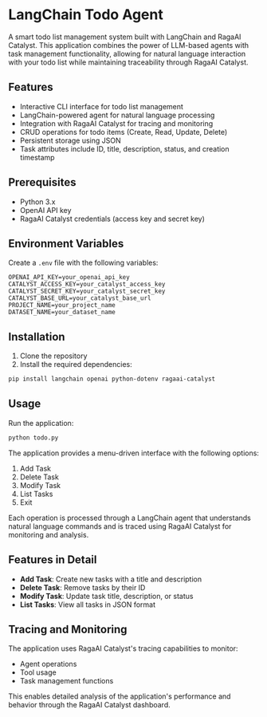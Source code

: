 # LangChain Todo Agent

A smart todo list management system built with LangChain and RagaAI Catalyst. This application combines the power of LLM-based agents with task management functionality, allowing for natural language interaction with your todo list while maintaining traceability through RagaAI Catalyst.

## Features

- Interactive CLI interface for todo list management
- LangChain-powered agent for natural language processing
- Integration with RagaAI Catalyst for tracing and monitoring
- CRUD operations for todo items (Create, Read, Update, Delete)
- Persistent storage using JSON
- Task attributes include ID, title, description, status, and creation timestamp

## Prerequisites

- Python 3.x
- OpenAI API key
- RagaAI Catalyst credentials (access key and secret key)

## Environment Variables

Create a `.env` file with the following variables:

```
OPENAI_API_KEY=your_openai_api_key
CATALYST_ACCESS_KEY=your_catalyst_access_key
CATALYST_SECRET_KEY=your_catalyst_secret_key
CATALYST_BASE_URL=your_catalyst_base_url
PROJECT_NAME=your_project_name
DATASET_NAME=your_dataset_name
```

## Installation

1. Clone the repository
2. Install the required dependencies:
```bash
pip install langchain openai python-dotenv ragaai-catalyst
```

## Usage

Run the application:
```bash
python todo.py
```

The application provides a menu-driven interface with the following options:
1. Add Task
2. Delete Task
3. Modify Task
4. List Tasks
5. Exit

Each operation is processed through a LangChain agent that understands natural language commands and is traced using RagaAI Catalyst for monitoring and analysis.

## Features in Detail

- **Add Task**: Create new tasks with a title and description
- **Delete Task**: Remove tasks by their ID
- **Modify Task**: Update task title, description, or status
- **List Tasks**: View all tasks in JSON format

## Tracing and Monitoring

The application uses RagaAI Catalyst's tracing capabilities to monitor:
- Agent operations
- Tool usage
- Task management functions

This enables detailed analysis of the application's performance and behavior through the RagaAI Catalyst dashboard.
